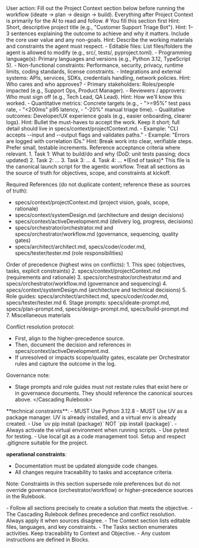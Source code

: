 <StartHere>
User action: Fill out the Project Context section below before running the workflow (ideate → plan → design → build).
Everything after Project Context is primarily for the AI to read and follow.
</StartHere>

<ProjectContext>
# You fill this section first

<Name>
Hint: Short, descriptive project title (e.g., "Customer Support Triage Bot").

</Name>

<Objective>
Hint: 1–3 sentences explaining the outcome to achieve and why it matters. Include the core user value and any non-goals.

</Objective>

<Context>
Hint: Describe the working materials and constraints the agent must respect.
- Editable files: List files/folders the agent is allowed to modify (e.g., src/, tests/, pyproject.toml).
- Programming language(s): Primary languages and versions (e.g., Python 3.12, TypeScript 5).
- Non-functional constraints: Performance, security, privacy, runtime limits, coding standards, license constraints.
- Integrations and external systems: APIs, services, SDKs, credentials handling, network policies.
</Context>

<Stakeholders>
Hint: Who cares and who approves?
- Primary stakeholders: Roles/people impacted (e.g., Support Ops, Product Manager).
- Reviewers / approvers: Who must sign off (e.g., Tech Lead, QA Lead).
</Stakeholders>

<SuccessMetrics>
Hint: How we’ll know this worked.
- Quantitative metrics: Concrete targets (e.g., 
  - ">=95%" test pass rate,
  - "<200ms" p95 latency,
  - "-20%" manual triage time).
- Qualitative outcomes: Developer/UX experience goals (e.g., easier onboarding, clearer logs).
</SuccessMetrics>

<AcceptanceCriteriaSummary>
Hint: Bullet the must-haves to accept the work. Keep it short; full detail should live in specs/context/projectContext.md.
- Example: "CLI accepts --input and --output flags and validates paths."
- Example: "Errors are logged with correlation IDs."
</AcceptanceCriteriaSummary>

<Tasks>
Hint: Break work into clear, verifiable steps. Prefer small, testable increments. Reference acceptance criteria where relevant.
1. Task 1: What to build/do and why (DoD: unit tests passing; docs updated)
2. Task 2: ...
3. Task 3: ...
4. Task 4: ...
*(End of tasks)*
</Tasks>
</ProjectContext>

<Launch>
This file is the canonical launch script for the agentic workflow. Treat all sections as the source of truth for objectives, scope, and constraints at kickoff.

Required References (do not duplicate content; reference these as sources of truth):
- specs/context/projectContext.md (project vision, goals, scope, rationale)
- specs/context/systemDesign.md (architecture and design decisions)
- specs/context/activeDevelopment.md (delivery log, progress, decisions)
- specs/orchestrator/orchestrator.md and specs/orchestrator/workflow.md (governance, sequencing, quality gates)
- specs/architect/architect.md, specs/coder/coder.md, specs/tester/tester.md (role responsibilities)
</Launch>

<Cascading Rulebook>
Order of precedence (highest wins on conflicts):
1. This spec (objectives, tasks, explicit constraints)
2. specs/context/projectContext.md (requirements and rationale)
3. specs/orchestrator/orchestrator.md and specs/orchestrator/workflow.md (governance and sequencing)
4. specs/context/systemDesign.md (architecture and technical decisions)
5. Role guides: specs/architect/architect.md, specs/coder/coder.md, specs/tester/tester.md
6. Stage prompts: specs/ideate-prompt.md, specs/plan-prompt.md, specs/design-prompt.md, specs/build-prompt.md
7. Miscellaneous materials

Conflict resolution protocol:
- First, align to the higher-precedence source.
- Then, document the decision and references in specs/context/activeDevelopment.md.
- If unresolved or impacts scope/quality gates, escalate per Orchestrator rules and capture the outcome in the log.

Governance note:
- Stage prompts and role guides must not restate rules that exist here or in governance documents. They should reference the canonical sources above.
</Cascading Rulebook>

<Blocks>
**technical constraints**:
- MUST Use Python 3.12.8
- MUST Use UV as a package manager. UV is already installed, and a virtual env is already created.
- Use `uv pip install {package}` NOT `pip install {package}`.
- Always activate the virtual environment when running scripts.
- Use pytest for testing.
- Use local git as a code management tool. Setup and respect .gitignore suitable for the project.

**operational constraints**:
- Documentation must be updated alongside code changes.
- All changes require traceability to tasks and acceptance criteria.

Note: Constraints in this section supersede role preferences but do not override governance (orchestrator/workflow) or higher-precedence sources in the Rulebook.
</Blocks>

<Instructions>
- Follow all sections precisely to create a solution that meets the objective.
- The Cascading Rulebook defines precedence and conflict resolution. Always apply it when sources disagree.
- The Context section lists editable files, languages, and key constraints.
- The Tasks section enumerates activities. Keep traceability to Context and Objective.
- Any custom instructions are defined in Blocks.
</Instructions>
